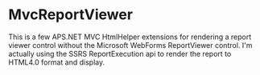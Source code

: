 # MvcReportViewer
This is a few APS.NET MVC HtmlHelper extensions for rendering a report viewer control without the Microsoft WebForms ReportViewer control. I'm actually using the SSRS ReportExecution api to render the report to HTML4.0 format and display.
